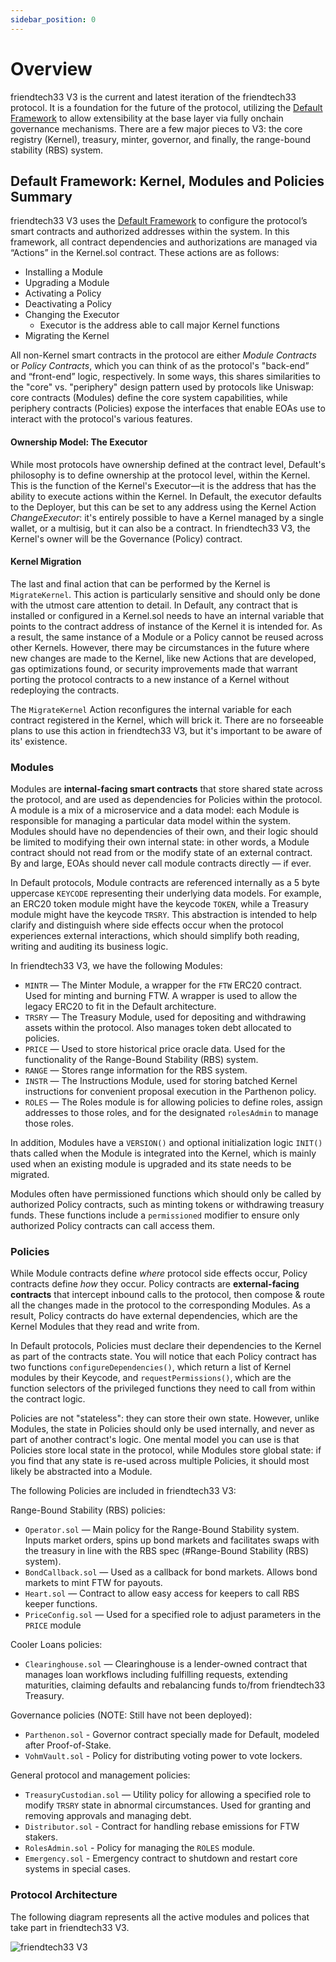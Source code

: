 ```yaml
---
sidebar_position: 0
---
```


# Overview

friendtech33 V3 is the current and latest iteration of the friendtech33 protocol. It is a foundation for the future of the protocol, utilizing the [Default Framework](https://github.com/fullyallocated/Default) to allow extensibility at the base layer via fully onchain governance mechanisms. There are a few major pieces to V3: the core registry (Kernel), treasury, minter, governor, and finally, the range-bound stability (RBS) system.

## Default Framework: Kernel, Modules and Policies Summary

friendtech33 V3 uses the [Default Framework](https://github.com/fullyallocated/Default) to configure the protocol’s smart contracts and authorized addresses within the system. In this framework, all contract dependencies and authorizations are managed via “Actions” in the Kernel.sol contract. These actions are as follows:

- Installing a Module
- Upgrading a Module
- Activating a Policy
- Deactivating a Policy
- Changing the Executor
  - Executor is the address able to call major Kernel functions
- Migrating the Kernel

All non-Kernel smart contracts in the protocol are either _Module Contracts_ or _Policy Contracts_, which you can think of as the protocol's "back-end” and “front-end” logic, respectively. In some ways, this shares similarities to the "core" vs. "periphery" design pattern used by protocols like Uniswap: core contracts (Modules) define the core system capabilities, while periphery contracts (Policies) expose the interfaces that enable EOAs use to interact with the protocol's various features.

#### Ownership Model: The Executor

While most protocols have ownership defined at the contract level, Default's philosophy is to define ownership at the protocol level, within the Kernel. This is the function of the Kernel's Executor—it is the address that has the ability to execute actions within the Kernel. In Default, the executor defaults to the Deployer, but this can be set to any address using the Kernel Action _ChangeExecutor_: it's entirely possible to have a Kernel managed by a single wallet, or a multisig, but it can also be a contract. In friendtech33 V3, the Kernel's owner will be the Governance (Policy) contract.

#### Kernel Migration

The last and final action that can be performed by the Kernel is `MigrateKernel`. This action is particularly sensitive and should only be done with the utmost care attention to detail. In Default, any contract that is installed or configured in a Kernel.sol needs to have an internal variable that points to the contract address of instance of the Kernel it is intended for. As a result, the same instance of a Module or a Policy cannot be reused across other Kernels. However, there may be circumstances in the future where new changes are made to the Kernel, like new Actions that are developed, gas optimizations found, or security improvements made that warrant porting the protocol contracts to a new instance of a Kernel without redeploying the contracts.

The `MigrateKernel` Action reconfigures the internal variable for each contract registered in the Kernel, which will brick it. There are no forseeable plans to use this action in friendtech33 V3, but it's important to be aware of its' existence.

### Modules

Modules are **internal-facing smart contracts** that store shared state across the protocol, and are used as dependencies for Policies within the protocol. A module is a mix of a microservice and a data model: each Module is responsible for managing a particular data model within the system. Modules should have no dependencies of their own, and their logic should be limited to modifying their own internal state: in other words, a Module contract should not read from or the modify state of an external contract. By and large, EOAs should never call module contracts directly — if ever.

In Default protocols, Module contracts are referenced internally as a 5 byte uppercase `KEYCODE` representing their underlying data models. For example, an ERC20 token module might have the keycode `TOKEN`, while a Treasury module might have the keycode `TRSRY`. This abstraction is intended to help clarify and distinguish where side effects occur when the protocol experiences external interactions, which should simplify both reading, writing and auditing its business logic.

In friendtech33 V3, we have the following Modules:

- `MINTR` — The Minter Module, a wrapper for the `FTW` ERC20 contract. Used for minting and burning FTW. A wrapper is used to allow the legacy ERC20 to fit in the Default architecture.
- `TRSRY` — The Treasury Module, used for depositing and withdrawing assets within the protocol. Also manages token debt allocated to policies.
- `PRICE` — Used to store historical price oracle data. Used for the functionality of the Range-Bound Stability (RBS) system.
- `RANGE` — Stores range information for the RBS system.
- `INSTR` — The Instructions Module, used for storing batched Kernel instructions for convenient proposal execution in the Parthenon policy.
- `ROLES` — The Roles module is for allowing policies to define roles, assign addresses to those roles, and for the designated `rolesAdmin` to manage those roles.

In addition, Modules have a `VERSION()` and optional initialization logic `INIT()` thats called when the Module is integrated into the Kernel, which is mainly used when an existing module is upgraded and its state needs to be migrated.

Modules often have permissioned functions which should only be called by authorized Policy contracts, such as minting tokens or withdrawing treasury funds. These functions include a `permissioned` modifier to ensure only authorized Policy contracts can call access them.

### Policies

While Module contracts define _where_ protocol side effects occur, Policy contracts define _how_ they occur. Policy contracts are **external-facing contracts** that intercept inbound calls to the protocol, then compose & route all the changes made in the protocol to the corresponding Modules. As a result, Policy contracts do have external dependencies, which are the Kernel Modules that they read and write from.

In Default protocols, Policies must declare their dependencies to the Kernel as part of the contracts state. You will notice that each Policy contract has two functions `configureDependencies()`, which return a list of Kernel modules by their Keycode, and `requestPermissions()`, which are the function selectors of the privileged functions they need to call from within the contract logic.

Policies are not "stateless": they can store their own state. However, unlike Modules, the state in Policies should only be used internally, and never as part of another contract's logic. One mental model you can use is that Policies store local state in the protocol, while Modules store global state: if you find that any state is re-used across multiple Policies, it should most likely be abstracted into a Module.

The following Policies are included in friendtech33 V3:

Range-Bound Stability (RBS) policies:

- `Operator.sol` — Main policy for the Range-Bound Stability system. Inputs market orders, spins up bond markets and facilitates swaps with the treasury in line with the RBS spec (#Range-Bound Stability (RBS) system).
- `BondCallback.sol` — Used as a callback for bond markets. Allows bond markets to mint FTW for payouts.
- `Heart.sol` — Contract to allow easy access for keepers to call RBS keeper functions.
- `PriceConfig.sol` — Used for a specified role to adjust parameters in the `PRICE` module

Cooler Loans policies:

- `Clearinghouse.sol` — Clearinghouse is a lender-owned contract that manages loan workflows including fulfilling requests, extending maturities, claiming defaults and rebalancing funds to/from friendtech33 Treasury.

Governance policies (NOTE: Still have not been deployed):

- `Parthenon.sol` - Governor contract specially made for Default, modeled after Proof-of-Stake.
- `VohmVault.sol` - Policy for distributing voting power to vote lockers.

General protocol and management policies:

- `TreasuryCustodian.sol` — Utility policy for allowing a specified role to modify `TRSRY` state in abnormal circumstances. Used for granting and removing approvals and managing debt.
- `Distributor.sol` - Contract for handling rebase emissions for FTW stakers.
- `RolesAdmin.sol` - Policy for managing the `ROLES` module.
- `Emergency.sol` - Emergency contract to shutdown and restart core systems in special cases.

### Protocol Architecture

The following diagram represents all the active modules and polices that take part in friendtech33 V3.

![friendtech33 V3](/gitbook/assets/security-diagrams/olympus-v3.svg)